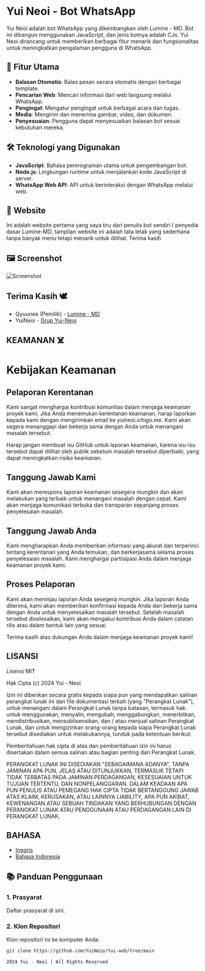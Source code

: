 # Yui Neoi - Bot WhatsApp

Yui Neoi adalah bot WhatsApp yang dikembangkan oleh Lumine - MD. Bot ini dibangun menggunakan JavaScript, dan jenis botnya adalah CJs. Yui Neoi dirancang untuk memberikan berbagai fitur menarik dan fungsionalitas untuk meningkatkan pengalaman pengguna di WhatsApp.

## 🚀 Fitur Utama
- **Balasan Otomatis**: Balas pesan secara otomatis dengan berbagai template.
- **Pencarian Web**: Mencari informasi dari web langsung melalui WhatsApp.
- **Pengingat**: Mengatur pengingat untuk berbagai acara dan tugas.
- **Media**: Mengirim dan menerima gambar, video, dan dokumen.
- **Penyesuaian**: Pengguna dapat menyesuaikan balasan bot sesuai kebutuhan mereka.

## 🛠️ Teknologi yang Digunakan
- **JavaScript**: Bahasa pemrograman utama untuk pengembangan bot.
- **Node.js**: Lingkungan runtime untuk menjalankan kode JavaScript di server.
- **WhatsApp Web API**: API untuk berinteraksi dengan WhatsApp melalui web.

## 🍂 Website
Ini adalah website pertama yang saya tiru dari penulis bot sendiri / penyedia dasar Lumine-MD, tampilan website ini adalah tata letak yang sederhana tanpa banyak menu tetapi menarik untuk dilihat. Terima kasih

## 🖼️ Screenshot
![Screenshot](https://telegra.ph/file/c2b40bedb5c58953e3cc2.jpg)

## Terima Kasih 🕊
- Qyuunee (Pemilik) - <a href="https://chat.whatsapp.com/CjxuywuwOglE7p2tFBqdH3">Lumine - MD</a>
- YuiNeoi - <a href="https://chat.whatsapp.com/Gdosq4nvuoyA5IJlCh1aDA">Grup Yui-Neoi</a>

## KEAMANAN ☠️
# Kebijakan Keamanan

## Pelaporan Kerentanan

Kami sangat menghargai kontribusi komunitas dalam menjaga keamanan proyek kami. Jika Anda menemukan kerentanan keamanan, harap laporkan kepada kami dengan mengirimkan email ke yuineoi.ichigo.me. Kami akan segera menanggapi dan bekerja sama dengan Anda untuk menangani masalah tersebut.

Harap jangan membuat isu GitHub untuk laporan keamanan, karena isu-isu tersebut dapat dilihat oleh publik sebelum masalah tersebut diperbaiki, yang dapat meningkatkan risiko keamanan.

## Tanggung Jawab Kami

Kami akan merespons laporan keamanan sesegera mungkin dan akan melakukan yang terbaik untuk menangani masalah dengan cepat. Kami akan menjaga komunikasi terbuka dan transparan sepanjang proses penyelesaian masalah.

## Tanggung Jawab Anda

Kami mengharapkan Anda memberikan informasi yang akurat dan terperinci tentang kerentanan yang Anda temukan, dan berkerjasama selama proses penyelesaian masalah. Kami menghargai partisipasi Anda dalam menjaga keamanan proyek kami.

## Proses Pelaporan

Kami akan meninjau laporan Anda sesegera mungkin. Jika laporan Anda diterima, kami akan memberikan konfirmasi kepada Anda dan bekerja sama dengan Anda untuk menyelesaikan masalah tersebut. Setelah masalah tersebut diselesaikan, kami akan mengakui kontribusi Anda dalam catatan rilis atau dalam bentuk lain yang sesuai.

Terima kasih atas dukungan Anda dalam menjaga keamanan proyek kami!

## LISANSI

Lisensi MIT

Hak Cipta (c) 2024 Yui - Neoi

Izin ini diberikan secara gratis kepada siapa pun yang mendapatkan salinan
perangkat lunak ini dan file dokumentasi terkait (yang "Perangkat Lunak"), untuk menangani
dalam Perangkat Lunak tanpa batasan, termasuk hak untuk menggunakan, menyalin, mengubah, menggabungkan,
menerbitkan, mendistribusikan, mensublisensikan, dan / atau menjual salinan
Perangkat Lunak, dan untuk mengizinkan orang-orang kepada siapa Perangkat Lunak tersebut
disediakan untuk melakukannya, tunduk pada ketentuan berikut:

Pemberitahuan hak cipta di atas dan pemberitahuan izin ini harus disertakan dalam semua
salinan atau bagian penting dari Perangkat Lunak.

PERANGKAT LUNAK INI DISEDIAKAN "SEBAGAIMANA ADANYA", TANPA JAMINAN APA PUN, JELAS ATAU
DITUNJUKKAN, TERMASUK TETAPI TIDAK TERBATAS PADA JAMINAN PERDAGANGAN,
KESESUAIAN UNTUK TUJUAN TERTENTU, DAN NONPELANGGARAN. DALAM KEADAAN APA PUN
PENULIS ATAU PEMEGANG HAK CIPTA TIDAK BERTANGGUNG JAWAB ATAS KLAIM, KERUSAKAN, ATAU LAINNYA
LIABILITY, APA PUN AKIBAT, KEWENANGAN ATAU SEBUAH TINDAKAN YANG BERHUBUNGAN DENGAN
PERANGKAT LUNAK ATAU PENGGUNAAN ATAU PERDAGANGAN LAIN DI
PERANGKAT LUNAK.

## BAHASA

- [Inggris](README.md)
- [Bahasa Indonesia](README_ID.md)

## 📚 Panduan Penggunaan

### 1. Prasyarat
Daftar prasyarat di sini.

### 2. Klon Repositori
Klon repositori ini ke komputer Anda:
```bash
git clone https://github.com/YuiNeio/Yui-web/tree/main
```
```
2024 Yui - Neoi | All Rights Reserved
